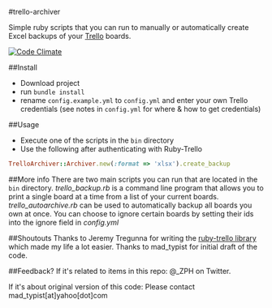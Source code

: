 #trello-archiver

Simple ruby scripts that you can run to manually or automatically create Excel backups of your [Trello](https://trello.com/) boards. 

[![Code Climate](https://codeclimate.com/badge.png)](https://codeclimate.com/github/zph/trello-archiver)

##Install
- Download project
- run
	`bundle install`
- rename `config.example.yml` to `config.yml` and enter your own Trello credentials (see notes in `config.yml` for where & how to get credentials)

##Usage
- Execute one of the scripts in the `bin` directory
- Use the following after authenticating with Ruby-Trello
```ruby
TrelloArchiver::Archiver.new(:format => 'xlsx').create_backup
```

##More info
There are two main scripts you can run that are located in the `bin` directory. *trello_backup.rb* is a command line program that allows you to print a single board at a time from a list of your current boards. *trello_autoarchive.rb* can be used to automatically backup all boards you own at once. You can choose to ignore certain boards by setting their ids into the ignore field in *config.yml*

##Shoutouts
Thanks to Jeremy Tregunna for writing the [ruby-trello library](https://github.com/jeremytregunna/ruby-trello) which made my life a lot easier.
Thanks to mad_typist for initial draft of the code.

##Feedback?
If it's related to items in this repo: @_ZPH on Twitter.

If it's about original version of this code: 
	Please contact mad_typist[at]yahoo[dot]com
